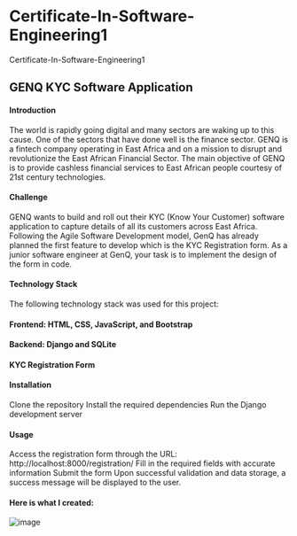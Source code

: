 # Certificate-In-Software-Engineering1
Certificate-In-Software-Engineering1

## GENQ KYC Software Application
#### Introduction 
The world is rapidly going digital and many sectors are waking up to this cause. One of the sectors that have done well is the finance sector. GENQ is a fintech company operating in East Africa and on a mission to disrupt and revolutionize the East African Financial Sector. The main objective of GENQ is to provide cashless financial services to East African people courtesy of 21st century technologies.

#### Challenge 
GENQ wants to build and roll out their KYC (Know Your Customer) software application to capture details of all its customers across East Africa. Following the Agile Software Development model, GenQ has already planned the first feature to develop which is the KYC Registration form. As a junior software engineer at GenQ, your task is to implement the design of the form in code.

#### Technology Stack 
The following technology stack was used for this project:
 
#### Frontend: HTML, CSS, JavaScript, and Bootstrap 
#### Backend: Django and SQLite 
 

#### KYC Registration Form 

#### Installation
Clone the repository
Install the required dependencies
Run the Django development server

#### Usage
Access the registration form through the URL: http://localhost:8000/registration/ 
Fill in the required fields with accurate information 
Submit the form 
Upon successful validation and data storage, a success message will be displayed to the user. 

#### Here is what I created:
![image](https://user-images.githubusercontent.com/106011252/235122261-78f37526-04e4-42eb-aa33-1f43a053efd0.png)
